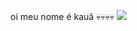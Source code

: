 oi meu nome é kauã 💀💀💀💀
![](https://blogger.googleusercontent.com/img/b/R29vZ2xl/AVvXsEho6aSLROEAaKqY0ujULYzOJR38tVPIis6p9kzC2eO8j56UOwxn2aMSSXl10SJOqcjDxQPiSswRPTke9JoxO1aRibx657fg6jAQs8gXAl-eyubvTDgO_3FvzItVrAeFDuB4zDsFH2068ho/s0/Sport_Club_Corinthians_Paulista_flag.gif)
